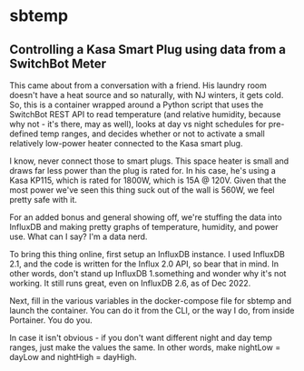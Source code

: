 # sbtemp

## Controlling a Kasa Smart Plug using data from a SwitchBot Meter

This came about from a conversation with a friend. His laundry room doesn't have a heat source and so naturally, with NJ winters, it gets cold. So, this is a container wrapped around a Python script that uses the SwitchBot REST API to read temperature (and relative humidity, because why not - it's there, may as well), looks at day vs night schedules for pre-defined temp ranges, and decides whether or not to activate a small relatively low-power heater connected to the Kasa smart plug.

I know, never connect those to smart plugs. This space heater is small and draws far less power than the plug is rated for. In his case, he's using a Kasa KP115, which is rated for 1800W, which is 15A @ 120V. Given that the most power we've seen this thing suck out of the wall is 560W, we feel pretty safe with it.

For an added bonus and general showing off, we're stuffing the data into InfluxDB and making pretty graphs of temperature, humidity, and power use. What can I say? I'm a data nerd.

To bring this thing online, first setup an InfluxDB instance. I used InfluxDB 2.1, and the code is written for the Influx 2.0 API, so bear that in mind. In other words, don't stand up InfluxDB 1.something and wonder why it's not working. It still runs great, even on InfluxDB 2.6, as of Dec 2022.

Next, fill in the various variables in the docker-compose file for sbtemp and launch the container. You can do it from the CLI, or the way I do, from inside Portainer. You do you.

In case it isn't obvious - if you don't want different night and day temp ranges, just make the values the same. In other words, make nightLow = dayLow and nightHigh = dayHigh.
